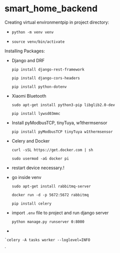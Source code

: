 # smart_home_backend

Creating virtual environmentpip  in project directory:
   
   - `python -m venv venv`

   - `source venv/bin/activate`

Installing Packages:

 - Django and DRF

   `pip install django-rest-framework`

   `pip install django-cors-headers`

   `pip install python-dotenv`

 - Xiaomi Bluetooth
   
   `sudo apt-get install python3-pip libglib2.0-dev`

   `pip install lywsd03mmc`

 - Install pyModbusTCP, tinyTuya, w1thermsensor

    `pip install pyModbusTCP tinyTuya w1thermsensor`

 - Celery and Docker

   `curl -sSL https://get.docker.com | sh`

   `sudo usermod -aG docker pi`

 - restart device necessary.!
 - go inside venv

   `sudo apt-get install rabbitmq-server`

   `docker run -d -p 5672:5672 rabbitmq`

   `pip install celery`


 - import `.env` file to project and run django server
 
   `python manage.py runserver 0:8000`

 - 

    `celery -A tasks worker --loglevel=INFO
`
